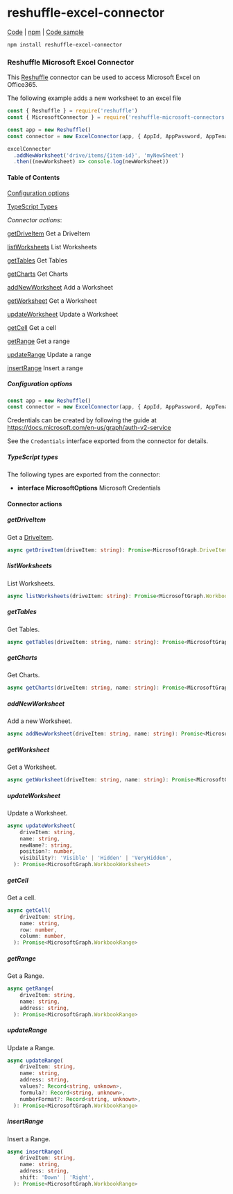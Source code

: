 # reshuffle-excel-connector

[Code](https://github.com/reshufflehq/reshuffle-microsoft-connectors) |
[npm](https://www.npmjs.com/package/reshuffle-microsoft-connectors) |
[Code sample](https://github.com/reshufflehq/reshuffle/tree/master/examples/microsoft/excel)

`npm install reshuffle-excel-connector`

### Reshuffle Microsoft Excel Connector

This [Reshuffle](https://github.com/reshufflehq/reshuffle) connector can be used to access Microsoft Excel on Office365.

The following example adds a new worksheet to an excel file

```js
const { Reshuffle } = require('reshuffle')
const { MicrosoftConnector } = require('reshuffle-microsoft-connectors')

const app = new Reshuffle()
const connector = new ExcelConnector(app, { AppId, AppPassword, AppTenantId })

excelConnector
  .addNewWorksheet('drive/items/{item-id}', 'myNewSheet')
  .then((newWorksheet) => console.log(newWorksheet))
```

#### Table of Contents

[Configuration options](#Configuration-Options)

[TypeScript Types](#TypeScript-Types)

_Connector actions_:

[getDriveItem](#getDriveItem) Get a DriveItem

[listWorksheets](#listWorksheets) List Worksheets

[getTables](#getTables) Get Tables

[getCharts](#getCharts) Get Charts

[addNewWorksheet](#addNewWorksheet) Add a Worksheet

[getWorksheet](#addWorksheet) Get a Worksheet

[updateWorksheet](#updateWorksheet) Update a Worksheet

[getCell](#getCell) Get a cell

[getRange](#getRange) Get a range

[updateRange](#updateRange) Update a range

[insertRange](#insertRange) Insert a range

##### Configuration options

```js
const app = new Reshuffle()
const connector = new ExcelConnector(app, { AppId, AppPassword, AppTenantId })
```

Credentials can be created by following the guide at https://docs.microsoft.com/en-us/graph/auth-v2-service

See the `Credentials` interface exported from the connector for details.

##### TypeScript types

The following types are exported from the connector:

- **interface MicrosoftOptions** Microsoft Credentials

#### Connector actions

##### getDriveItem

Get a [DriveItem](https://docs.microsoft.com/en-us/graph/api/resources/driveitem).

```ts
async getDriveItem(driveItem: string): Promise<MicrosoftGraph.DriveItem>
```

##### listWorksheets

List Worksheets.

```ts
async listWorksheets(driveItem: string): Promise<MicrosoftGraph.WorkbookWorksheet[]>
```

##### getTables

Get Tables.

```ts
async getTables(driveItem: string, name: string): Promise<MicrosoftGraph.WorkbookTable[]>
```

##### getCharts

Get Charts.

```ts
async getCharts(driveItem: string, name: string): Promise<MicrosoftGraph.WorkbookChart[]>
```

##### addNewWorksheet

Add a new Worksheet.

```ts
async addNewWorksheet(driveItem: string, name: string): Promise<MicrosoftGraph.WorkbookWorksheet>
```

##### getWorksheet

Get a Worksheet.

```ts
async getWorksheet(driveItem: string, name: string): Promise<MicrosoftGraph.WorkbookWorksheet>
```

##### updateWorksheet

Update a Worksheet.

```ts
async updateWorksheet(
    driveItem: string,
    name: string,
    newName?: string,
    position?: number,
    visibility?: 'Visible' | 'Hidden' | 'VeryHidden',
  ): Promise<MicrosoftGraph.WorkbookWorksheet>
```

##### getCell

Get a cell.

```ts
async getCell(
    driveItem: string,
    name: string,
    row: number,
    column: number,
  ): Promise<MicrosoftGraph.WorkbookRange>
```

##### getRange

Get a Range.

```ts
async getRange(
    driveItem: string,
    name: string,
    address: string,
  ): Promise<MicrosoftGraph.WorkbookRange>
```

##### updateRange

Update a Range.

```ts
async updateRange(
    driveItem: string,
    name: string,
    address: string,
    values?: Record<string, unknown>,
    formula?: Record<string, unknown>,
    numberFormat?: Record<string, unknown>,
  ): Promise<MicrosoftGraph.WorkbookRange>
```

##### insertRange

Insert a Range.

```ts
async insertRange(
    driveItem: string,
    name: string,
    address: string,
    shift: 'Down' | 'Right',
  ): Promise<MicrosoftGraph.WorkbookRange>
```
